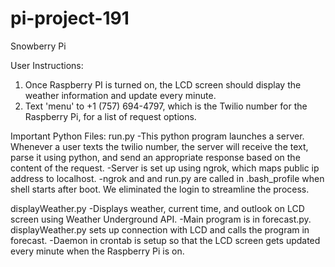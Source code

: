 pi-project-191
==============

Snowberry Pi

User Instructions:
1. Once Raspberry PI is turned on, the LCD screen should display the weather information and update every minute.
2. Text 'menu' to +1 (757) 694-4797, which is the Twilio number for the Raspberry Pi, for a list of request options.

Important Python Files:
run.py
-This python program launches a server. Whenever a user texts the twilio number, the server will receive the text, parse it using python, and send an appropriate response based on the content of the request. 
-Server is set up using ngrok, which maps public ip address to localhost.
-ngrok and and run.py are called in .bash_profile when shell starts after boot. We eliminated the login to streamline the process. 

displayWeather.py
-Displays weather, current time, and outlook on LCD screen using Weather Underground API.
-Main program is in forecast.py. displayWeather.py sets up connection with LCD and calls the program in forecast.
-Daemon in crontab is setup so that the LCD screen gets updated every minute when the Raspberry Pi is on.

